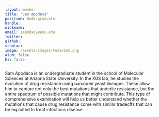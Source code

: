 ```yaml
---
layout: member
title: "Sam Apodaca"
position: Undergraduate
handle: 
nickname: 
email: sapodac2@asu.edu 
twitter: 
github: 
scholar: 
image: /assets/images/team/Sam.png
alum: false
hs: false
---
```

Sam Apodaca is an undergraduate student in the school of Molecular Sciences at Arizona State University. In the KGS lab, he studies the evolution of drug resistance using barcoded yeast lineages. These allow him to capture not only the best mutations that underlie resistance, but the entire spectrum of possible mutations that might contribute. This type of comprehensive examination will help us better understand whether the mutations that cause drug resistance come with similar tradeoffs that can be exploited to treat infectious disease. 